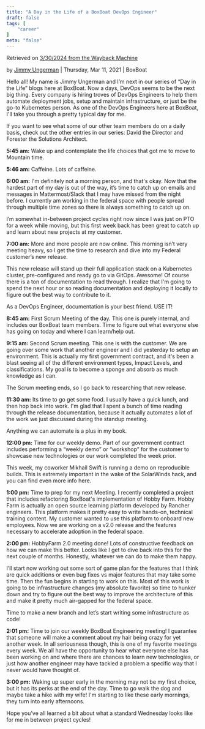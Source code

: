 ```yaml
---
title: "A Day in the Life of a BoxBoat DevOps Engineer"
draft: false
tags: [
    "career"
]
meta: "false"
---
```


Retrieved on [3/30/2024 from the Wayback Machine](https://web.archive.org/web/20230206093145/https://boxboat.com/2021/03/11/day-in-the-life-boxboat-devops-engineer/)

by [Jimmy Ungerman](https://jimops.io/) | Thursday, Mar 11, 2021 | BoxBoat

Hello all! My name is Jimmy Ungerman and I’m next in our series of “Day in the Life” blogs here at BoxBoat. Now a days, DevOps seems to be the next big thing. Every company is hiring troves of DevOps Engineers to help them automate deployment jobs, setup and maintain infrastructure, or just be the go-to Kubernetes person. As one of the DevOps Engineers here at BoxBoat, I'll take you through a pretty typical day for me.

If you want to see what some of our other team members do on a daily basis, check out the other entries in our series: David the Director and Forester the Solutions Architect.

**5:45 am:** Wake up and contemplate the life choices that got me to move to Mountain time.

**5:46 am:** Caffeine. Lots of caffeine.

**6:00 am:** I'm definitely not a morning person, and that's okay. Now that the hardest part of my day is out of the way, it’s time to catch up on emails and messages in Mattermost/Slack that I may have missed from the night before. I currently am working in the federal space with people spread through multiple time zones so there is always something to catch up on.

I’m somewhat in-between project cycles right now since I was just on PTO for a week while moving, but this first week back has been great to catch up and learn about new projects at my customer.

**7:00 am:** More and more people are now online. This morning isn’t very meeting heavy, so I get the time to research and dive into my Federal customer’s new release.

This new release will stand up their full application stack on a Kubernetes cluster, pre-configured and ready go to via GitOps. Awesome! Of course there is a ton of documentation to read through. I realize that I'm going to spend the next hour or so reading documentation and deploying it locally to figure out the best way to contribute to it.

As a DevOps Engineer, documentation is your best friend. USE IT!

**8:45 am:** First Scrum Meeting of the day. This one is purely internal, and includes our BoxBoat team members. Time to figure out what everyone else has going on today and where I can learn/help out.

**9:15 am:** Second Scrum meeting. This one is with the customer. We are going over some work that another engineer and I did yesterday to setup an environment. This is actually my first government contract, and it's been a blast seeing all of the different environment types, Impact Levels, and classifications. My goal is to become a sponge and absorb as much knowledge as I can.

The Scrum meeting ends, so I go back to researching that new release.

**11:30 am:** Its time to go get some food. I usually have a quick lunch, and then hop back into work. I'm glad that I spent a bunch of time reading through the release documentation, because it actually automates a lot of the work we just discussed during the standup meeting.

Anything we can automate is a plus in my book.

**12:00 pm:** Time for our weekly demo. Part of our government contract includes performing a “weekly demo” or “workshop” for the customer to showcase new technologies or our work completed the week prior.

This week, my coworker Mikhail Swift is running a demo on reproducible builds. This is extremely important in the wake of the SolarWinds hack, and you can find even more info here.

**1:00 pm:** Time to prep for my next Meeting. I recently completed a project that includes refactoring BoxBoat's implementation of Hobby Farm. Hobby Farm is actually an open source learning platform developed by Rancher engineers. This platform makes it pretty easy to write hands-on, technical training content. My customer wanted to use this platform to onboard new employees. Now we are working on a v2.0 release and the features necessary to accelerate adoption in the federal space.

**2:00 pm:** HobbyFarm 2.0 meeting done! Lots of constructive feedback on how we can make this better. Looks like I get to dive back into this for the next couple of months. Honestly, whatever we can do to make them happy.

I’ll start now working out some sort of game plan for the features that I think are quick additions or even bug fixes vs major features that may take some time. Then the fun begins in starting to work on this. Most of this work is going to be infrastructure changes (my absolute favorite) so time to hunker down and try to figure out the best way to improve the architecture of this and make it pretty much air-gapped for the federal space.

Time to make a new branch and let’s start writing some infrastructure as code!

**2:01 pm:** Time to join our weekly BoxBoat Engineering meeting! I guarantee that someone will make a comment about my hair being crazy for yet another week. In all seriousness though, this is one of my favorite meetings every week. We all have the opportunity to hear what everyone else has been working on and where there are chances to learn new technologies, or just how another engineer may have tackled a problem a specific way that I never would have thought of.

**3:00 pm:** Waking up super early in the morning may not be my first choice, but it has its perks at the end of the day. Time to go walk the dog and maybe take a hike with my wife! I'm starting to like these early mornings, they turn into early afternoons.

Hope you’ve all learned a bit about what a standard Wednesday looks like for me in between project cycles!